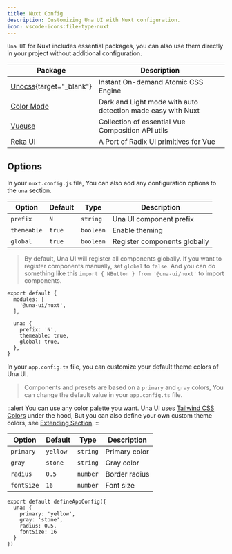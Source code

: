 ```yaml
---
title: Nuxt Config
description: Customizing Una UI with Nuxt configuration.
icon: vscode-icons:file-type-nuxt
---
```


`Una UI` for Nuxt includes essential packages, you can also use them directly in your project without additional configuration.

| Package                                        | Description                                                 |
| ---------------------------------------------- | ----------------------------------------------------------- |
| [Unocss](https://unocss.dev/){target="_blank"} | Instant On-demand Atomic CSS Engine                         |
| [Color Mode](https://color-mode.nuxtjs.org/)   | Dark and Light mode with auto detection made easy with Nuxt |
| [Vueuse](https://vueuse.org/)                  | Collection of essential Vue Composition API utils           |
| [Reka UI](https://www.reka-ui.com/)            | A Port of Radix UI primitives for Vue                       |

## Options

In your `nuxt.config.js` file, You can also add any configuration options to the `una` section.

| Option      | Default | Type      | Description                  |
| ----------- | ------- | --------- | ---------------------------- |
| `prefix`    | `N`     | `string`  | Una UI component prefix      |
| `themeable` | `true`  | `boolean` | Enable theming               |
| `global`    | `true`  | `boolean` | Register components globally |

> By default, Una UI will register all components globally. If you want to register components manually, set `global` to `false`. And you can do something like this `import { NButton } from '@una-ui/nuxt'` to import components.

```js{}[nuxt.config.js]
export default {
  modules: [
    '@una-ui/nuxt',
  ],

  una: {
    prefix: 'N',
    themeable: true,
    global: true,
  },
}
```

In your `app.config.ts` file, you can customize your default theme colors of Una UI.

> Components and presets are based on a `primary` and `gray` colors, You can change the default value in your `app.config.ts` file.

::alert
You can use any color palette you want. Una UI uses [Tailwind CSS Colors](https://tailwindcss.com/docs/customizing-colors) under the hood, But you can also define your own custom theme colors, see [Extending Section](#overriding-and-extending).
::

| Option     | Default  | Type     | Description   |
| ---------- | -------- | -------- | ------------- |
| `primary`  | `yellow` | `string` | Primary color |
| `gray`     | `stone`  | `string` | Gray color    |
| `radius`   | `0.5`    | `number` | Border radius |
| `fontSize` | `16`     | `number` | Font size     |

```ts{}[app.config.ts]
export default defineAppConfig({
  una: {
    primary: 'yellow',
    gray: 'stone',
    radius: 0.5,
    fontSize: 16
  }
})
```
